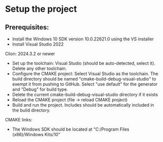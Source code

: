 # Setup the project
## Prerequisites:
- Install the Windows 10 SDK version 10.0.22621.0 using the VS installer
- Install Visual Studio 2022

Clion: 2024.3.2 or newer
- Set up the toolchain: Visual Studio (should be auto-detected, select it). Delete any other toolchain.
- Configure the CMAKE project: Select Visual Studio as the toolchain. The build directory should be named "cmake-build-debug-visual-studio" to exempt it from pushing to GitHub. Select "use default" for the generator and "Debug" for build type.
- Delete the current cmake-build-debug-visual-studio directory if it exists
- Reload the CMAKE project (file -> reload CMAKE project)
- Build and run the project. Includes should be automatically included in the build directory.

CMAKE links:
- The Windows SDK should be located at "C:/Program Files (x86)/Windows Kits/10"
